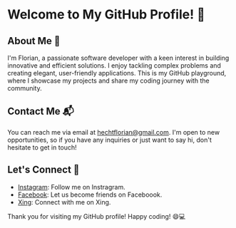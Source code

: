 # Welcome to My GitHub Profile! 👋

## About Me 📝
I'm Florian, a passionate software developer with a keen interest in building innovative and efficient solutions. I enjoy tackling complex problems and creating elegant, user-friendly applications. This is my GitHub playground, where I showcase my projects and share my coding journey with the community. 

## Contact Me 📬
You can reach me via email at hechtflorian@gmail.com. I'm open to new opportunities, so if you have any inquiries or just want to say hi, don't hesitate to get in touch!

## Let's Connect 💼
- [Instagram](https://www.instagram.com/ecex2k/): Follow me on Instragram.
- [Facebook](https://www.facebook.com/hechtflorian): Let us become friends on Faceboook.
- [Xing](https://www.xing.com/profile/Florian_Hecht4): Connect with me on Xing.

Thank you for visiting my GitHub profile! Happy coding! 😄💻
